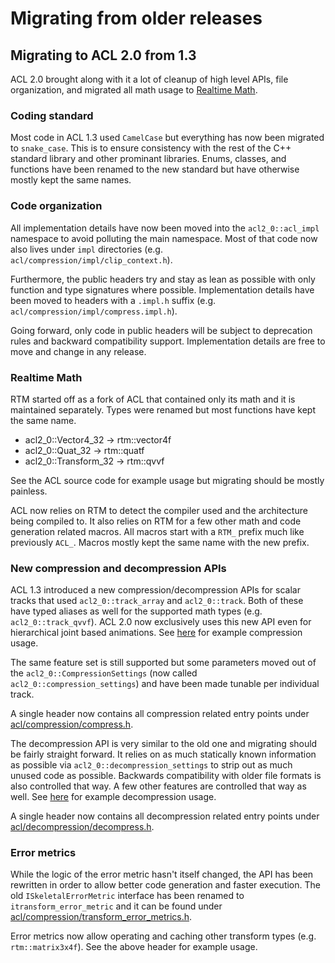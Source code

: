 # Migrating from older releases

## Migrating to ACL 2.0 from 1.3

ACL 2.0 brought along with it a lot of cleanup of high level APIs, file organization, and migrated all math usage to [Realtime Math](https://github.com/nfrechette/rtm).

### Coding standard

Most code in ACL 1.3 used `CamelCase` but everything has now been migrated to `snake_case`. This is to ensure consistency with the rest of the C++ standard library and other prominant libraries. Enums, classes, and functions have been renamed to the new standard but have otherwise mostly kept the same names.

### Code organization

All implementation details have now been moved into the `acl2_0::acl_impl` namespace to avoid polluting the main namespace. Most of that code now also lives under `impl` directories (e.g. `acl/compression/impl/clip_context.h`).

Furthermore, the public headers try and stay as lean as possible with only function and type signatures where possible. Implementation details have been moved to headers with a `.impl.h` suffix (e.g. `acl/compression/impl/compress.impl.h`).

Going forward, only code in public headers will be subject to deprecation rules and backward compatibility support. Implementation details are free to move and change in any release.

### Realtime Math

RTM started off as a fork of ACL that contained only its math and it is maintained separately. Types were renamed but most functions have kept the same name.

* acl2_0::Vector4_32 -> rtm::vector4f
* acl2_0::Quat_32 -> rtm::quatf
* acl2_0::Transform_32 -> rtm::qvvf

See the ACL source code for example usage but migrating should be mostly painless.

ACL now relies on RTM to detect the compiler used and the architecture being compiled to. It also relies on RTM for a few other math and code generation related macros. All macros start with a `RTM_` prefix much like previously `ACL_`. Macros mostly kept the same name with the new prefix.

### New compression and decompression APIs

ACL 1.3 introduced a new compression/decompression APIs for scalar tracks that used `acl2_0::track_array` and `acl2_0::track`. Both of these have typed aliases as well for the supported math types (e.g. `acl2_0::track_qvvf`). ACL 2.0 now exclusively uses this new API even for hierarchical joint based animations. See [here](compressing_raw_tracks.md) for example compression usage.

The same feature set is still supported but some parameters moved out of the `acl2_0::CompressionSettings` (now called `acl2_0::compression_settings`) and have been made tunable per individual track.

A single header now contains all compression related entry points under [acl/compression/compress.h](../includes/acl/compression/compress.h).

The decompression API is very similar to the old one and migrating should be fairly straight forward. It relies on as much statically known information as possible via `acl2_0::decompression_settings` to strip out as much unused code as possible. Backwards compatibility with older file formats is also controlled that way. A few other features are controlled that way as well. See [here](decompressing_a_track_list.md) for example decompression usage.

A single header now contains all decompression related entry points under [acl/decompression/decompress.h](../includes/acl/decompression/decompress.h).

### Error metrics

While the logic of the error metric hasn't itself changed, the API has been rewritten in order to allow better code generation and faster execution. The old `ISkeletalErrorMetric` interface has been renamed to `itransform_error_metric` and it can be found under [acl/compression/transform_error_metrics.h](../includes/acl/compression/transform_error_metrics.h).

Error metrics now allow operating and caching other transform types (e.g. `rtm::matrix3x4f`). See the above header for example usage.
